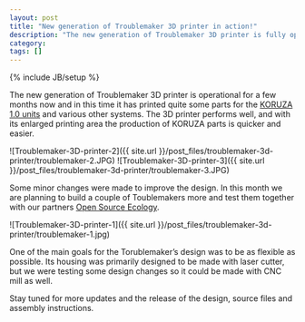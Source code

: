 ```yaml
---
layout: post
title: "New generation of Troublemaker 3D printer in action!"
description: "The new generation of Troublemaker 3D printer is fully operational."
category: 
tags: []
---
```

{% include JB/setup %}


The new generation of Troublemaker 3D printer is operational for a few months now and in this time it has printed quite some parts for the [KORUZA 1.0 units](http://koruza.net/) and various other systems. The 3D printer performs well, and with its enlarged printing area the production of KORUZA parts is quicker and easier.

![Troublemaker-3D-printer-2]({{ site.url }}/post_files/troublemaker-3d-printer/troublemaker-2.JPG)
![Troublemaker-3D-printer-3]({{ site.url }}/post_files/troublemaker-3d-printer/troublemaker-3.JPG)

Some minor changes were made to improve the design. In this month we are planning to build a couple of Toublemakers more and test them together with our partners [Open Source Ecology](http://opensourceecology.org/).

![Troublemaker-3D-printer-1]({{ site.url }}/post_files/troublemaker-3d-printer/troublemaker-1.jpg)

One of the main goals for the Torublemaker’s design was to be as flexible as possible. Its housing was primarily designed to be made with laser cutter, but we were testing some design changes so it could be made with CNC mill as well.

Stay tuned for more updates and the release of the design, source files and assembly instructions.

